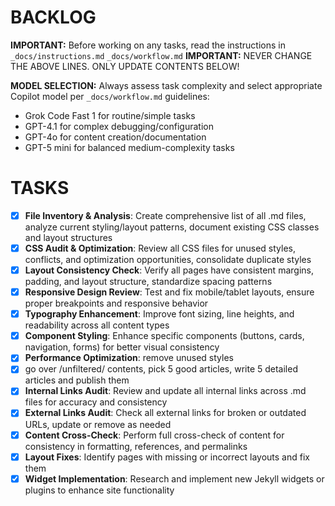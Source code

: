 # BACKLOG

**IMPORTANT:** Before working on any tasks, read the instructions in `_docs/instructions.md` `_docs/workflow.md`
**IMPORTANT:** NEVER CHANGE THE ABOVE LINES. ONLY UPDATE CONTENTS BELOW!

**MODEL SELECTION:** Always assess task complexity and select appropriate Copilot model per `_docs/workflow.md` guidelines:
- Grok Code Fast 1 for routine/simple tasks
- GPT-4.1 for complex debugging/configuration
- GPT-4o for content creation/documentation
- GPT-5 mini for balanced medium-complexity tasks

# TASKS
- [x] **File Inventory & Analysis**: Create comprehensive list of all .md files, analyze current styling/layout patterns, document existing CSS classes and layout structures
- [x] **CSS Audit & Optimization**: Review all CSS files for unused styles, conflicts, and optimization opportunities, consolidate duplicate styles
- [x] **Layout Consistency Check**: Verify all pages have consistent margins, padding, and layout structure, standardize spacing patterns
- [x] **Responsive Design Review**: Test and fix mobile/tablet layouts, ensure proper breakpoints and responsive behavior
- [x] **Typography Enhancement**: Improve font sizing, line heights, and readability across all content types
- [x] **Component Styling**: Enhance specific components (buttons, cards, navigation, forms) for better visual consistency
- [x] **Performance Optimization**: remove unused styles
- [x] go over /unfiltered/ contents, pick 5 good articles, write 5 detailed articles and publish them
- [x] **Internal Links Audit**: Review and update all internal links across .md files for accuracy and consistency
- [x] **External Links Audit**: Check all external links for broken or outdated URLs, update or remove as needed
- [x] **Content Cross-Check**: Perform full cross-check of content for consistency in formatting, references, and permalinks
- [x] **Layout Fixes**: Identify pages with missing or incorrect layouts and fix them
- [x] **Widget Implementation**: Research and implement new Jekyll widgets or plugins to enhance site functionality